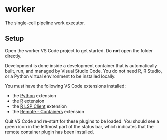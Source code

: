 worker
======

The single-cell pipeline work executor.

Setup
-----

Open the worker VS Code project to get started. Do **not** open the folder directly.

Development is done inside a development container that is automatically built,
run, and managed by Visual Studio Code. You do not need R, R Studio, or a Python
virtual environment to be installed locally.

You must have the following VS Code extensions installed:

* the [Python](https://marketplace.visualstudio.com/items?itemName=ms-python.python) extension
* the [R](https://marketplace.visualstudio.com/items?itemName=Ikuyadeu.r) extension
* the [R LSP Client](https://marketplace.visualstudio.com/items?itemName=REditorSupport.r-lsp) extension
* the [Remote - Containers](https://marketplace.visualstudio.com/items?itemName=ms-vscode-remote.remote-containers) extension

Quit VS Code and re-start for these plugins to be loaded. You should see a green icon
in the leftmost part of the status bar, which indicates that the remote container plugin
has been installed.